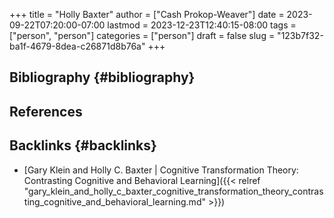 +++
title = "Holly Baxter"
author = ["Cash Prokop-Weaver"]
date = 2023-09-22T07:20:00-07:00
lastmod = 2023-12-23T12:40:15-08:00
tags = ["person", "person"]
categories = ["person"]
draft = false
slug = "123b7f32-ba1f-4679-8dea-c26871d8b76a"
+++

## Bibliography {#bibliography}

## References

<style>.csl-entry{text-indent: -1.5em; margin-left: 1.5em;}</style><div class="csl-bib-body">
</div>



## Backlinks {#backlinks}

-   [Gary Klein and Holly C. Baxter | Cognitive Transformation Theory: Contrasting Cognitive and Behavioral Learning]({{< relref "gary_klein_and_holly_c_baxter_cognitive_transformation_theory_contrasting_cognitive_and_behavioral_learning.md" >}})
